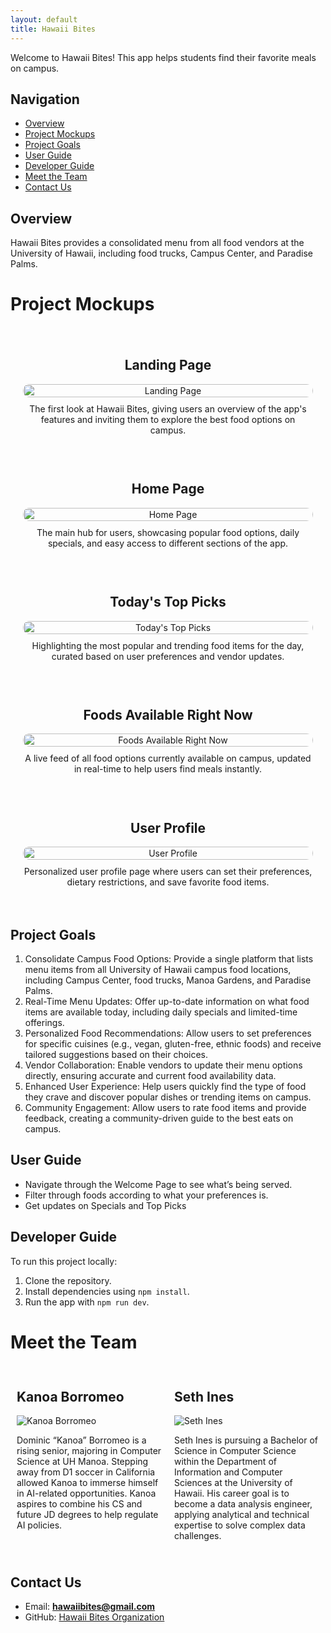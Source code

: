 ```yaml
---
layout: default
title: Hawaii Bites
---
```


Welcome to Hawaii Bites! This app helps students find their favorite meals on campus.

## Navigation
- [Overview](#overview)
- [Project Mockups](#project-mockups)
- [Project Goals](#project-goals)
- [User Guide](#user-guide)
- [Developer Guide](#developer-guide)
- [Meet the Team](#meet-the-team)
- [Contact Us](#contact-us)

 



## Overview
Hawaii Bites provides a consolidated menu from all food vendors at the University of Hawaii, including food trucks, Campus Center, and Paradise Palms.


# Project Mockups

<div style="display: flex; flex-direction: column; align-items: center; gap: 30px; padding: 20px;">

  <!-- Landing Page -->
  <div style="max-width: 600px; text-align: center;">
    <h2>Landing Page</h2>
    <img src="./public/LandingPage.jpeg" alt="Landing Page" style="width: 100%; height: auto; border-radius: 10px;">
    <p style="margin-top: 10px;">
      The first look at Hawaii Bites, giving users an overview of the app's features and inviting them to explore the best food options on campus.
    </p>
  </div>

  <!-- Home Page -->
  <div style="max-width: 600px; text-align: center;">
    <h2>Home Page</h2>
    <img src="./public/HomePage.jpeg" alt="Home Page" style="width: 100%; height: auto; border-radius: 10px;">
    <p style="margin-top: 10px;">
      The main hub for users, showcasing popular food options, daily specials, and easy access to different sections of the app.
    </p>
  </div>

  <!-- Today's Top Picks Page -->
  <div style="max-width: 600px; text-align: center;">
    <h2>Today's Top Picks</h2>
    <img src="./public/TodaysTopPicks.jpeg" alt="Today's Top Picks" style="width: 100%; height: auto; border-radius: 10px;">
    <p style="margin-top: 10px;">
      Highlighting the most popular and trending food items for the day, curated based on user preferences and vendor updates.
    </p>
  </div>

  <!-- Foods Available Right Now Page -->
  <div style="max-width: 600px; text-align: center;">
    <h2>Foods Available Right Now</h2>
    <img src="./public/FoodsAvailableRightNow.jpeg" alt="Foods Available Right Now" style="width: 100%; height: auto; border-radius: 10px;">
    <p style="margin-top: 10px;">
      A live feed of all food options currently available on campus, updated in real-time to help users find meals instantly.
    </p>
  </div>

  <!-- User Profile Page -->
  <div style="max-width: 600px; text-align: center;">
    <h2>User Profile</h2>
    <img src="./public/UserProfile.jpeg" alt="User Profile" style="width: 100%; height: auto; border-radius: 10px;">
    <p style="margin-top: 10px;">
      Personalized user profile page where users can set their preferences, dietary restrictions, and save favorite food items.
    </p>
  </div>

</div>


## Project Goals
1. Consolidate Campus Food Options: Provide a single platform that lists menu items from all University of Hawaii campus food locations, including Campus Center, food trucks, Manoa Gardens, and Paradise Palms.
2. Real-Time Menu Updates: Offer up-to-date information on what food items are available today, including daily specials and limited-time offerings.
3. Personalized Food Recommendations: Allow users to set preferences for specific cuisines (e.g., vegan, gluten-free, ethnic foods) and receive tailored suggestions based on their choices.
4. Vendor Collaboration: Enable vendors to update their menu options directly, ensuring accurate and current food availability data.
5. Enhanced User Experience: Help users quickly find the type of food they crave and discover popular dishes or trending items on campus.
6. Community Engagement: Allow users to rate food items and provide feedback, creating a community-driven guide to the best eats on campus.



## User Guide
- Navigate through the Welcome Page to see what’s being served.
- Filter through foods according to what your preferences is.
- Get updates on Specials and Top Picks

## Developer Guide
To run this project locally:
1. Clone the repository.
2. Install dependencies using `npm install`.
3. Run the app with `npm run dev`.

# Meet the Team

<div style="display: flex; justify-content: space-between;">

  <!-- Column 1: Kanoa Borromeo -->
  <div style="flex: 1; padding: 10px;">
    <h2>Kanoa Borromeo</h2>
    <img src="./public/DKBHeadShot.jpeg" alt="Kanoa Borromeo" style="max-width: 100%; height: auto;">
    <p>
      Dominic “Kanoa” Borromeo is a rising senior, majoring in Computer Science at UH Manoa. Stepping away from D1 soccer in California allowed Kanoa to immerse himself in AI-related opportunities. Kanoa aspires to combine his CS and future JD degrees to help regulate AI policies.
    </p>
  </div>

  <!-- Column 2: Seth Ines -->
  <div style="flex: 1; padding: 10px;">
    <h2>Seth Ines</h2>
    <img src="./public/SethInesHeadShot.jpeg" alt="Seth Ines" style="max-width: 100%; height: auto;">
    <p>
      Seth Ines is pursuing a Bachelor of Science in Computer Science within the Department of Information and Computer Sciences at the University of Hawaii. His career goal is to become a data analysis engineer, applying analytical and technical expertise to solve complex data challenges.
    </p>
  </div>

</div>







## Contact Us
- Email: **hawaiibites@gmail.com**
- GitHub: [Hawaii Bites Organization](https://github.com/hawaii-bites/hawaii-bites.github.io)
